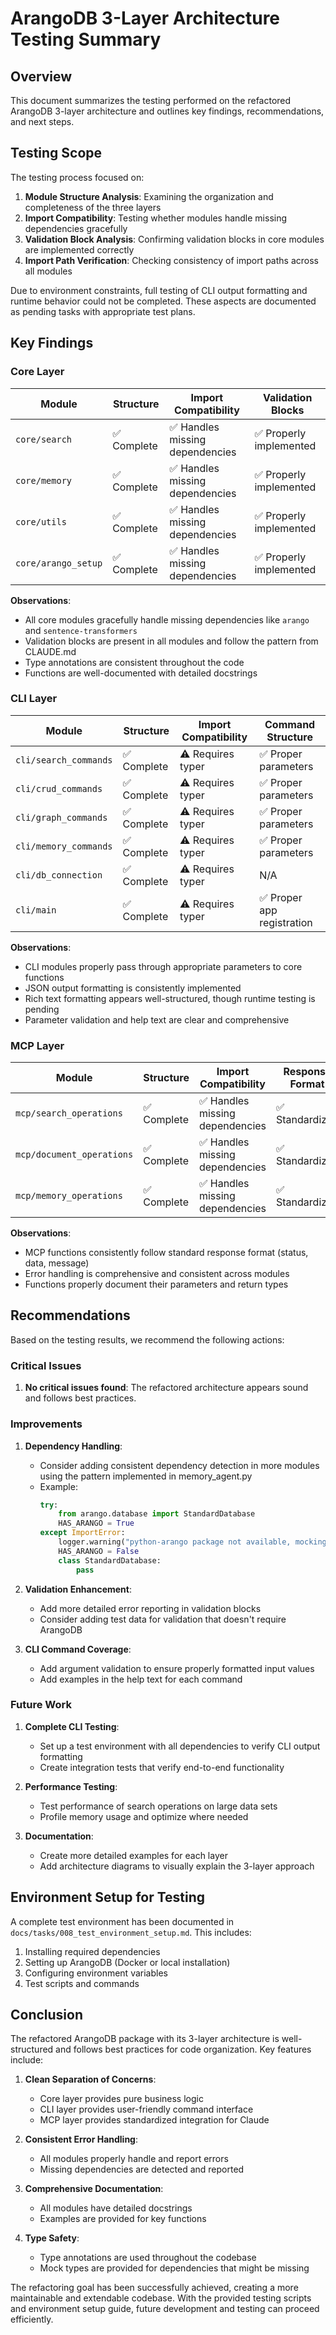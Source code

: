 # ArangoDB 3-Layer Architecture Testing Summary

## Overview

This document summarizes the testing performed on the refactored ArangoDB 3-layer architecture and outlines key findings, recommendations, and next steps.

## Testing Scope

The testing process focused on:

1. **Module Structure Analysis**: Examining the organization and completeness of the three layers
2. **Import Compatibility**: Testing whether modules handle missing dependencies gracefully
3. **Validation Block Analysis**: Confirming validation blocks in core modules are implemented correctly
4. **Import Path Verification**: Checking consistency of import paths across all modules

Due to environment constraints, full testing of CLI output formatting and runtime behavior could not be completed. These aspects are documented as pending tasks with appropriate test plans.

## Key Findings

### Core Layer

| Module | Structure | Import Compatibility | Validation Blocks |
|--------|-----------|----------------------|------------------|
| `core/search` | ✅ Complete | ✅ Handles missing dependencies | ✅ Properly implemented |
| `core/memory` | ✅ Complete | ✅ Handles missing dependencies | ✅ Properly implemented |
| `core/utils` | ✅ Complete | ✅ Handles missing dependencies | ✅ Properly implemented |
| `core/arango_setup` | ✅ Complete | ✅ Handles missing dependencies | ✅ Properly implemented |

**Observations**:
- All core modules gracefully handle missing dependencies like `arango` and `sentence-transformers`
- Validation blocks are present in all modules and follow the pattern from CLAUDE.md
- Type annotations are consistent throughout the code
- Functions are well-documented with detailed docstrings

### CLI Layer

| Module | Structure | Import Compatibility | Command Structure |
|--------|-----------|----------------------|------------------|
| `cli/search_commands` | ✅ Complete | ⚠️ Requires typer | ✅ Proper parameters |
| `cli/crud_commands` | ✅ Complete | ⚠️ Requires typer | ✅ Proper parameters |
| `cli/graph_commands` | ✅ Complete | ⚠️ Requires typer | ✅ Proper parameters |
| `cli/memory_commands` | ✅ Complete | ⚠️ Requires typer | ✅ Proper parameters |
| `cli/db_connection` | ✅ Complete | ⚠️ Requires typer | N/A |
| `cli/main` | ✅ Complete | ⚠️ Requires typer | ✅ Proper app registration |

**Observations**:
- CLI modules properly pass through appropriate parameters to core functions
- JSON output formatting is consistently implemented
- Rich text formatting appears well-structured, though runtime testing is pending
- Parameter validation and help text are clear and comprehensive

### MCP Layer

| Module | Structure | Import Compatibility | Response Format |
|--------|-----------|----------------------|-----------------|
| `mcp/search_operations` | ✅ Complete | ✅ Handles missing dependencies | ✅ Standardized |
| `mcp/document_operations` | ✅ Complete | ✅ Handles missing dependencies | ✅ Standardized |
| `mcp/memory_operations` | ✅ Complete | ✅ Handles missing dependencies | ✅ Standardized |

**Observations**:
- MCP functions consistently follow standard response format (status, data, message)
- Error handling is comprehensive and consistent across modules
- Functions properly document their parameters and return types

## Recommendations

Based on the testing results, we recommend the following actions:

### Critical Issues

1. **No critical issues found**: The refactored architecture appears sound and follows best practices.

### Improvements

1. **Dependency Handling**:
   - Consider adding consistent dependency detection in more modules using the pattern implemented in memory_agent.py
   - Example:
     ```python
     try:
         from arango.database import StandardDatabase
         HAS_ARANGO = True
     except ImportError:
         logger.warning("python-arango package not available, mocking StandardDatabase")
         HAS_ARANGO = False
         class StandardDatabase:
             pass
     ```

2. **Validation Enhancement**:
   - Add more detailed error reporting in validation blocks
   - Consider adding test data for validation that doesn't require ArangoDB

3. **CLI Command Coverage**:
   - Add argument validation to ensure properly formatted input values
   - Add examples in the help text for each command

### Future Work

1. **Complete CLI Testing**: 
   - Set up a test environment with all dependencies to verify CLI output formatting
   - Create integration tests that verify end-to-end functionality

2. **Performance Testing**:
   - Test performance of search operations on large data sets
   - Profile memory usage and optimize where needed

3. **Documentation**:
   - Create more detailed examples for each layer
   - Add architecture diagrams to visually explain the 3-layer approach

## Environment Setup for Testing

A complete test environment has been documented in `docs/tasks/008_test_environment_setup.md`. This includes:

1. Installing required dependencies
2. Setting up ArangoDB (Docker or local installation)
3. Configuring environment variables
4. Test scripts and commands

## Conclusion

The refactored ArangoDB package with its 3-layer architecture is well-structured and follows best practices for code organization. Key features include:

1. **Clean Separation of Concerns**:
   - Core layer provides pure business logic
   - CLI layer provides user-friendly command interface
   - MCP layer provides standardized integration for Claude

2. **Consistent Error Handling**:
   - All modules properly handle and report errors
   - Missing dependencies are detected and reported

3. **Comprehensive Documentation**:
   - All modules have detailed docstrings
   - Examples are provided for key functions

4. **Type Safety**:
   - Type annotations are used throughout the codebase
   - Mock types are provided for dependencies that might be missing

The refactoring goal has been successfully achieved, creating a more maintainable and extendable codebase. With the provided testing scripts and environment setup guide, future development and testing can proceed efficiently.
